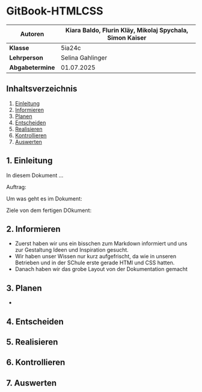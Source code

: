 # GitBook-HTMLCSS

| **Autoren**                      | Kiara Baldo, Flurin Kläy, Mikolaj Spychala, Simon Kaiser |
|----------------------------------|-----------------------------------------------------------|
| **Klasse**                       | 5ia24c                                                    |
| **Lehrperson**                   | Selina Gahlinger                                          |
| **Abgabetermine**                | 01.07.2025                                                |

## Inhaltsverzeichnis

1. [Einleitung](#1-einleitung)
2. [Informieren](#2-informieren) 
3. [Planen](#3-planen)  
4. [Entscheiden](#4-entscheiden)  
5. [Realisieren](#5-realisieren)  
6. [Kontrollieren](#6-kontrollieren)  
7. [Auswerten](#7-auswerten)

 
## 1. Einleitung

In diesem Dokument ...

Auftrag:

Um was geht es im Dokument:

Ziele von dem fertigen DOkument:

## 2. Informieren

- Zuerst haben wir uns ein bisschen zum Markdown informiert und uns zur Gestaltung Ideen und Inspiration gesucht.
- Wir haben unser Wissen nur kurz aufgefrischt, da wie in unseren Betrieben und in der SChule erste gerade HTMl und CSS hatten.
- Danach haben wir das grobe Layout von der Dokumentation gemacht
  
## 3. Planen
- 

## 4. Entscheiden
## 5. Realisieren
## 6. Kontrollieren
## 7. Auswerten



 

 
